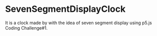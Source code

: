 # SevenSegmentDisplayClock
It is a clock made by with the idea of seven segment display using p5.js
Coding Challenge#1.
